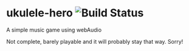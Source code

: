 # ukulele-hero ![Build Status](http://kopfwelt.com/68747470733a2f2f7472617669732d63692e6f72672f6a6f6e6b656d702f67756c702d7573657265662e7376673f6272616e63683d6d6173746572.svg)
A simple music game using webAudio

Not complete, barely playable and it will probably stay that way. Sorry! 
